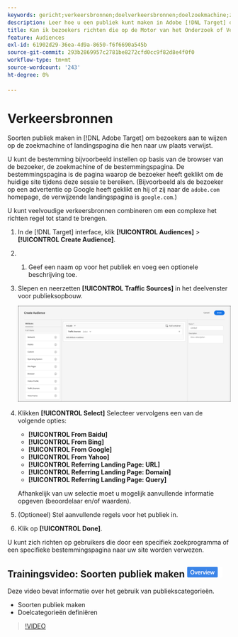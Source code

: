 ```yaml
---
keywords: gericht;verkeersbronnen;doelverkeersbronnen;doelzoekmachine;zoekengine;landingspagina;doellandingspagina;bestemmingspagina;doorvoerpagina
description: Leer hoe u een publiek kunt maken in Adobe [!DNL Target] om bezoekers aan te wijzen op de zoekmachine of landingspagina die hen naar uw plaats verwijst.
title: Kan ik bezoekers richten die op de Motor van het Onderzoek of Verwijzende Plaats worden gebaseerd?
feature: Audiences
exl-id: 61902d29-36ea-4d9a-8650-f6f6690a545b
source-git-commit: 293b2869957c2781be8272cfd0cc9f82d8e4f0f0
workflow-type: tm+mt
source-wordcount: '243'
ht-degree: 0%

---
```


# Verkeersbronnen

Soorten publiek maken in [!DNL Adobe Target] om bezoekers aan te wijzen op de zoekmachine of landingspagina die hen naar uw plaats verwijst.

U kunt de bestemming bijvoorbeeld instellen op basis van de browser van de bezoeker, de zoekmachine of de bestemmingspagina. De bestemmingspagina is de pagina waarop de bezoeker heeft geklikt om de huidige site tijdens deze sessie te bereiken. (Bijvoorbeeld als de bezoeker op een advertentie op Google heeft geklikt en hij of zij naar de `adobe.com` homepage, de verwijzende landingspagina is `google.com`.)

U kunt veelvoudige verkeersbronnen combineren om een complexe het richten regel tot stand te brengen.

1. In de [!DNL Target] interface, klik **[!UICONTROL Audiences]** > **[!UICONTROL Create Audience]**.
1. &#x200B;
   1. Geef een naam op voor het publiek en voeg een optionele beschrijving toe.
1. Slepen en neerzetten **[!UICONTROL Traffic Sources]** in het deelvenster voor publieksopbouw.

   ![image target_traffic_source](assets/target_traffic_source.png)

1. Klikken **[!UICONTROL Select]** Selecteer vervolgens een van de volgende opties:

   * **[!UICONTROL From Baidu]**
   * **[!UICONTROL From Bing]**
   * **[!UICONTROL From Google]**
   * **[!UICONTROL From Yahoo]**
   * **[!UICONTROL Referring Landing Page: URL]**
   * **[!UICONTROL Referring Landing Page: Domain]**
   * **[!UICONTROL Referring Landing Page: Query]**

   Afhankelijk van uw selectie moet u mogelijk aanvullende informatie opgeven (beoordelaar en/of waarden).

1. (Optioneel) Stel aanvullende regels voor het publiek in.
1. Klik op **[!UICONTROL Done]**.

U kunt zich richten op gebruikers die door een specifiek zoekprogramma of een specifieke bestemmingspagina naar uw site worden verwezen.

## Trainingsvideo: Soorten publiek maken ![Overzicht badge](/help/main/assets/overview.png)

Deze video bevat informatie over het gebruik van publiekscategorieën.

* Soorten publiek maken
* Doelcategorieën definiëren

>[!VIDEO](https://video.tv.adobe.com/v/17392)
